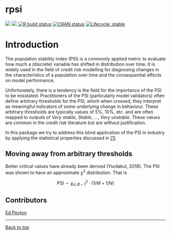 
<!-- README.md is generated from README.Rmd. Please edit that file -->

# rpsi

[![](https://cranlogs.r-pkg.org/badges/pkgdepR)](https://cran.r-project.org/package=pkgdepR)
[![](http://cranlogs.r-pkg.org/badges/grand-total/pkgdepR)](https://cran.r-project.org/package=pkgdepR)
[![R build
status](https://github.com/edpeyton/pkgdepR/workflows/R-CMD-check/badge.svg)](https://github.com/edpeyton/pkgdepR/actions/)
[![CRAN
status](https://www.r-pkg.org/badges/version/pkgdepR)](https://CRAN.R-project.org/package=pkgdepR)
[![Lifecycle:
stable](https://img.shields.io/badge/lifecycle-stable-brightgreen.svg)](https://lifecycle.r-lib.org/articles/stages.html)

# Introduction

The population stability index (PSI) is a commonly applied metric to
evaluate how much a (discrete) variable has shifted in distribution over
time. It is widely used in the field of credit risk modelling for
diagnosing changes in the characteristics of a population over time and
the consequential effects on model performance.

Unfortunately, there is a tendency is the field for the importance of
the PSI to be misstated. Practitioners of the PSI (particularly model
validators) often define arbitrary thresholds for the PSI, which when
crossed, they interpret as meaningful indicators of some underlying
change in behaviour. These arbitrary thresholds are typically values of
5%, 10%, etc. and are often mapped to outputs of *Very stable*,
*Stable*, …, *Very unstable*. These values are common in the credit risk
literature but are without justification.

In this package we try to address this blind application of the PSI in
industry by applying the statistical properties discussed in
<a href="#links">\[1\]</a>

## Moving away from arbitrary thresholds

Better critical values have already been derived (Yurdakul, 2018). The
PSI was shown to have an approximate *χ*<sup>2</sup> distribution. That
is

``` math
\text{PSI}\sim\chi^{2}_{\alpha,B-1}\cdot(1/M+1/N)
```

## Contributors

[Ed Peyton](https://github.com/edpeyton)

------------------------------------------------------------------------

<a href="#top">Back to top</a>
